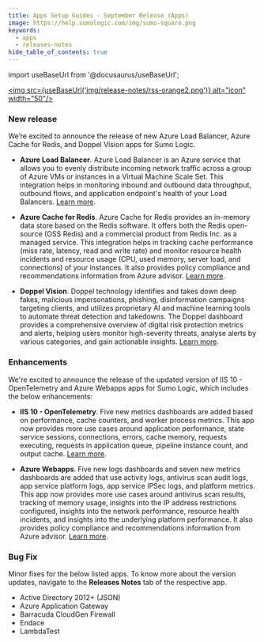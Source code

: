 ```yaml
---
title: Apps Setup Guides - September Release (Apps)
image: https://help.sumologic.com/img/sumo-square.png
keywords:
  - apps
  - releases-notes
hide_table_of_contents: true  
---
```


import useBaseUrl from '@docusaurus/useBaseUrl';

<a href="https://help.sumologic.com/release-notes-service/rss.xml"><img src={useBaseUrl('img/release-notes/rss-orange2.png')} alt="icon" width="50"/></a>

### New release

We’re excited to announce the release of new Azure Load Balancer, Azure Cache for Redis, and Doppel Vision apps for Sumo Logic.

- **Azure Load Balancer**. Azure Load Balancer is an Azure service that allows you to evenly distribute incoming network traffic across a group of Azure VMs or instances in a Virtual Machine Scale Set. This integration helps in monitoring inbound and outbound data throughput, outbound flows, and application endpoint's health of your Load Balancers. [Learn more](/docs/integrations/microsoft-azure/azure-load-balancer/).

- **Azure Cache for Redis**. Azure Cache for Redis provides an in-memory data store based on the Redis software. It offers both the Redis open-source (OSS Redis) and a commercial product from Redis Inc. as a managed service. This integration helps in tracking cache performance (miss rate, latency, read and write rate) and monitor resource health incidents and resource usage (CPU, used memory, server load, and connections) of your instances. It also provides policy compliance and recommendations information from Azure advisor. [Learn more](/docs/integrations/microsoft-azure/azure-cache-for-redis).

- **Doppel Vision**. Doppel technology identifies and takes down deep fakes, malicious impersonations, phishing, disinformation campaigns targeting clients, and utilizes proprietary AI and machine learning tools to automate threat detection and takedowns. The Doppel dashboard provides a comprehensive overview of digital risk protection metrics and alerts, helping users monitor high-severity threats, analyse alerts by various categories, and gain actionable insights. [Learn more](https://github.com/SumoLogic/sumologic-public-partner-apps/tree/master/DoppelVision).

### Enhancements 

We're excited to announce the release of the updated version of IIS 10 - OpenTelemetry and Azure Webapps apps for Sumo Logic, which includes the below enhancements:

- **IIS 10 - OpenTelemetry**. Five new metrics dashboards are added based on performance, cache counters, and worker process metrics. This app now provides more use cases around application performance, state service sessions, connections, errors, cache memory, requests executing, requests in application queue, pipeline instance count, and output cache. [Learn more](/docs/integrations/web-servers/opentelemetry/iis-10-opentelemetry).

- **Azure Webapps**. Five new logs dashboards and seven new metrics dashboards are added that use activity logs, antivirus scan audit logs, app service platform logs, app service IPSec logs, and platform metrics. This app now provides more use cases around antivirus scan results, tracking of memory usage, insights into the IP address restrictions configured, insights into the network performance, resource health incidents, and insights into the underlying platform performance. It also provides policy compliance and recommendations information from Azure advisor. [Learn more](/docs/integrations/microsoft-azure/web-apps).

### Bug Fix

Minor fixes for the below listed apps. To know more about the version updates, navigate to the **Releases Notes** tab of the respective app.

- Active Directory 2012+ (JSON)
- Azure Application Gateway 
- Barracuda CloudGen Firewall 
- Endace
- LambdaTest

